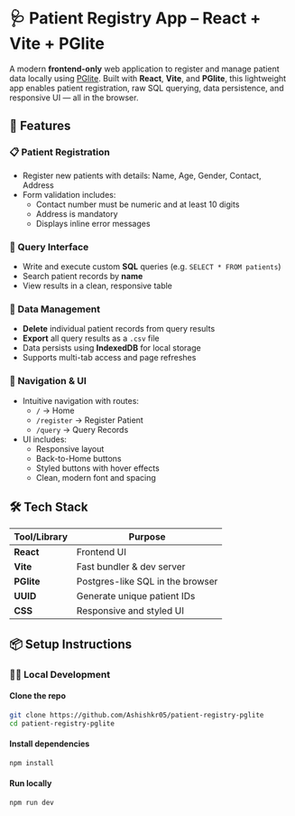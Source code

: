 # 🩺 Patient Registry App – React + Vite + PGlite

A modern **frontend-only** web application to register and manage patient data locally using [PGlite](https://pglite.dev/docs/). Built with **React**, **Vite**, and **PGlite**, this lightweight app enables patient registration, raw SQL querying, data persistence, and responsive UI — all in the browser.


## 🚀 Features

### 📋 Patient Registration
- Register new patients with details: Name, Age, Gender, Contact, Address
- Form validation includes:
  - Contact number must be numeric and at least 10 digits
  - Address is mandatory
  - Displays inline error messages

### 🔎 Query Interface
- Write and execute custom **SQL** queries (e.g. `SELECT * FROM patients`)
- Search patient records by **name**
- View results in a clean, responsive table

### 🧰 Data Management
- **Delete** individual patient records from query results
- **Export** all query results as a `.csv` file
- Data persists using **IndexedDB** for local storage
- Supports multi-tab access and page refreshes

### 🧭 Navigation & UI
- Intuitive navigation with routes:
  - `/` → Home
  - `/register` → Register Patient
  - `/query` → Query Records
- UI includes:
  - Responsive layout
  - Back-to-Home buttons
  - Styled buttons with hover effects
  - Clean, modern font and spacing



## 🛠️ Tech Stack

| Tool/Library        | Purpose                          |
|---------------------|----------------------------------|
| **React**           | Frontend UI                      |
| **Vite**            | Fast bundler & dev server        |
| **PGlite**          | Postgres-like SQL in the browser |
| **UUID**            | Generate unique patient IDs      |
| **CSS**             | Responsive and styled UI         |



## 📦 Setup Instructions

### 🧑‍💻 Local Development

#### Clone the repo
```bash
git clone https://github.com/Ashishkr05/patient-registry-pglite
cd patient-registry-pglite
````

#### Install dependencies

```bash
npm install
```

#### Run locally

```bash
npm run dev
```
